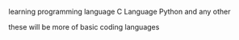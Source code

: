 learning programming language
C Language
Python 
and any other 

these will be more of basic coding languages

